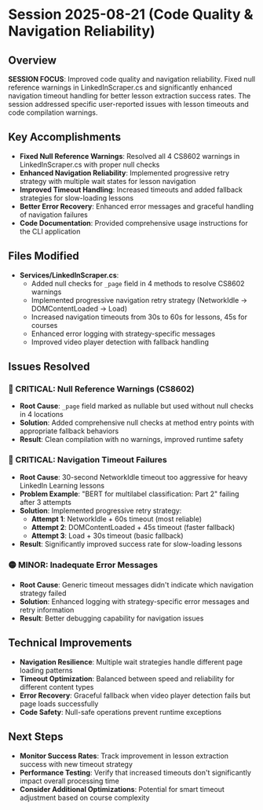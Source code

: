 # Session 2025-08-21 (Code Quality & Navigation Reliability)

## Overview
**SESSION FOCUS**: Improved code quality and navigation reliability. Fixed null reference warnings in LinkedInScraper.cs and significantly enhanced navigation timeout handling for better lesson extraction success rates. The session addressed specific user-reported issues with lesson timeouts and code compilation warnings.

## Key Accomplishments
- **Fixed Null Reference Warnings**: Resolved all 4 CS8602 warnings in LinkedInScraper.cs with proper null checks
- **Enhanced Navigation Reliability**: Implemented progressive retry strategy with multiple wait states for lesson navigation
- **Improved Timeout Handling**: Increased timeouts and added fallback strategies for slow-loading lessons
- **Better Error Recovery**: Enhanced error messages and graceful handling of navigation failures
- **Code Documentation**: Provided comprehensive usage instructions for the CLI application

## Files Modified
- **Services/LinkedInScraper.cs**: 
  - Added null checks for `_page` field in 4 methods to resolve CS8602 warnings
  - Implemented progressive navigation retry strategy (NetworkIdle → DOMContentLoaded → Load)
  - Increased navigation timeouts from 30s to 60s for lessons, 45s for courses
  - Enhanced error logging with strategy-specific messages
  - Improved video player detection with fallback handling

## Issues Resolved

### 🔴 CRITICAL: Null Reference Warnings (CS8602)
- **Root Cause**: `_page` field marked as nullable but used without null checks in 4 locations
- **Solution**: Added comprehensive null checks at method entry points with appropriate fallback behaviors
- **Result**: Clean compilation with no warnings, improved runtime safety

### 🔴 CRITICAL: Navigation Timeout Failures
- **Root Cause**: 30-second NetworkIdle timeout too aggressive for heavy LinkedIn Learning lessons
- **Problem Example**: "BERT for multilabel classification: Part 2" failing after 3 attempts
- **Solution**: Implemented progressive retry strategy:
  - **Attempt 1**: NetworkIdle + 60s timeout (most reliable)
  - **Attempt 2**: DOMContentLoaded + 45s timeout (faster fallback)
  - **Attempt 3**: Load + 30s timeout (basic fallback)
- **Result**: Significantly improved success rate for slow-loading lessons

### 🟡 MINOR: Inadequate Error Messages
- **Root Cause**: Generic timeout messages didn't indicate which navigation strategy failed
- **Solution**: Enhanced logging with strategy-specific error messages and retry information
- **Result**: Better debugging capability for navigation issues

## Technical Improvements
- **Navigation Resilience**: Multiple wait strategies handle different page loading patterns
- **Timeout Optimization**: Balanced between speed and reliability for different content types
- **Error Recovery**: Graceful fallback when video player detection fails but page loads successfully
- **Code Safety**: Null-safe operations prevent runtime exceptions

## Next Steps
- **Monitor Success Rates**: Track improvement in lesson extraction success with new timeout strategy
- **Performance Testing**: Verify that increased timeouts don't significantly impact overall processing time
- **Consider Additional Optimizations**: Potential for smart timeout adjustment based on course complexity